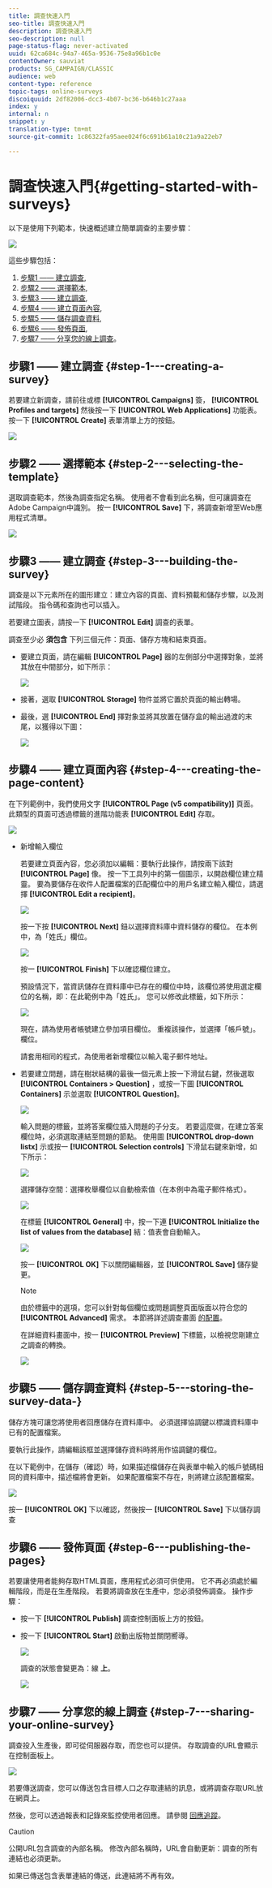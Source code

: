 ```yaml
---
title: 調查快速入門
seo-title: 調查快速入門
description: 調查快速入門
seo-description: null
page-status-flag: never-activated
uuid: 62ca684c-94a7-465a-9536-75e8a96b1c0e
contentOwner: sauviat
products: SG_CAMPAIGN/CLASSIC
audience: web
content-type: reference
topic-tags: online-surveys
discoiquuid: 2df82006-dcc3-4b07-bc36-b646b1c27aaa
index: y
internal: n
snippet: y
translation-type: tm+mt
source-git-commit: 1c86322fa95aee024f6c691b61a10c21a9a22eb7

---
```



# 調查快速入門{#getting-started-with-surveys}

以下是使用下列範本，快速概述建立簡單調查的主要步驟：

![](assets/s_ncs_admin_survey_result.png)

這些步驟包括：

1. [步驟1 —— 建立調查](#step-1---creating-a-survey),
1. [步驟2 —— 選擇範本](#step-2---selecting-the-template),
1. [步驟3 —— 建立調查](#step-3---building-the-survey),
1. [步驟4 —— 建立頁面內容](#step-4---creating-the-page-content),
1. [步驟5 —— 儲存調查資料](#step-5---storing-the-survey-data-),
1. [步驟6 —— 發佈頁面](#step-6---publishing-the-pages),
1. [步驟7 —— 分享您的線上調查](#step-7---sharing-your-online-survey)。

## 步驟1 —— 建立調查 {#step-1---creating-a-survey}

若要建立新調查，請前往或標 **[!UICONTROL Campaigns]** 簽， **[!UICONTROL Profiles and targets]** 然後按一下 **[!UICONTROL Web Applications]** 功能表。 按一下 **[!UICONTROL Create]** 表單清單上方的按鈕。

![](assets/s_ncs_admin_survey_create.png)

## 步驟2 —— 選擇範本 {#step-2---selecting-the-template}

選取調查範本，然後為調查指定名稱。 使用者不會看到此名稱，但可讓調查在Adobe Campaign中識別。 按一 **[!UICONTROL Save]** 下，將調查新增至Web應用程式清單。

![](assets/s_ncs_admin_survey_wz_00.png)

## 步驟3 —— 建立調查 {#step-3---building-the-survey}

調查是以下元素所在的圖形建立：建立內容的頁面、資料預載和儲存步驟，以及測試階段。 指令碼和查詢也可以插入。

若要建立圖表，請按一下 **[!UICONTROL Edit]** 調查的表單。

調查至少必 **須包含** 下列三個元件：頁面、儲存方塊和結束頁面。

* 要建立頁面，請在編輯 **[!UICONTROL Page]** 器的左側部分中選擇對象，並將其放在中間部分，如下所示：

   ![](assets/s_ncs_admin_survey_new_page.png)

* 接著，選取 **[!UICONTROL Storage]** 物件並將它置於頁面的輸出轉場。
* 最後，選 **[!UICONTROL End]** 擇對象並將其放置在儲存盒的輸出過渡的末尾，以獲得以下圖：

   ![](assets/s_ncs_admin_survey_end.png)

## 步驟4 —— 建立頁面內容 {#step-4---creating-the-page-content}

在下列範例中，我們使用文字 **[!UICONTROL Page (v5 compatibility)]** 頁面。 此類型的頁面可透過標籤的進階功能表 **[!UICONTROL Edit]** 存取。

![](assets/s_ncs_admin_survey_pagev5.png)

* 新增輸入欄位

   若要建立頁面內容，您必須加以編輯：要執行此操作，請按兩下該對 **[!UICONTROL Page]** 像。 按一下工具列中的第一個圖示，以開啟欄位建立精靈。 要為要儲存在收件人配置檔案的匹配欄位中的用戶名建立輸入欄位，請選擇 **[!UICONTROL Edit a recipient]**。

   ![](assets/s_ncs_admin_survey_add_field_menu.png)

   按一下按 **[!UICONTROL Next]** 鈕以選擇資料庫中資料儲存的欄位。 在本例中，為「姓氏」欄位。

   ![](assets/s_ncs_admin_survey_choose_field.png)

   按一 **[!UICONTROL Finish]** 下以確認欄位建立。

   預設情況下，當資訊儲存在資料庫中已存在的欄位中時，該欄位將使用選定欄位的名稱，即：在此範例中為「姓氏」。 您可以修改此標籤，如下所示：

   ![](assets/s_ncs_admin_survey_change_label.png)

   現在，請為使用者帳號建立參加項目欄位。 重複該操作，並選擇「帳戶號」。 欄位。

   請套用相同的程式，為使用者新增欄位以輸入電子郵件地址。

* 若要建立問題，請在樹狀結構的最後一個元素上按一下滑鼠右鍵，然後選取 **[!UICONTROL Containers > Question]** ，或按一下圖 **[!UICONTROL Containers]** 示並選取 **[!UICONTROL Question]**。

   ![](assets/s_ncs_admin_survey_add_qu.png)

   輸入問題的標籤，並將答案欄位插入問題的子分支。 若要這麼做，在建立答案欄位時，必須選取連結至問題的節點。 使用圖 **[!UICONTROL drop-down listx]** 示或按一 **[!UICONTROL Selection controls]** 下滑鼠右鍵來新增，如下所示：

   ![](assets/s_ncs_admin_survey_add_list.png)

   選擇儲存空間：選擇枚舉欄位以自動檢索值（在本例中為電子郵件格式）。

   ![](assets/s_ncs_admin_survey_add_itz_list.png)

   在標籤 **[!UICONTROL General]** 中，按一下連 **[!UICONTROL Initialize the list of values from the database]** 結：值表會自動輸入。

   ![](assets/s_ncs_admin_survey_add_value.png)

   按一 **[!UICONTROL OK]** 下以關閉編輯器，並 **[!UICONTROL Save]** 儲存變更。

   >[!NOTE]
   >
   >由於標籤中的選項，您可以針對每個欄位或問題調整頁面版面以符合您的 **[!UICONTROL Advanced]** 需求。 本節將詳述調查畫面 [的配置](../../web/using/about-web-forms.md)。

   在詳細資料畫面中，按一 **[!UICONTROL Preview]** 下標籤，以檢視您剛建立之調查的轉換。

   ![](assets/s_ncs_admin_survey_preview.png)

## 步驟5 —— 儲存調查資料 {#step-5---storing-the-survey-data-}

儲存方塊可讓您將使用者回應儲存在資料庫中。 必須選擇協調鍵以標識資料庫中已有的配置檔案。

要執行此操作，請編輯該框並選擇儲存資料時將用作協調鍵的欄位。

在以下範例中，在儲存（確認）時，如果描述檔儲存在與表單中輸入的帳戶號碼相同的資料庫中，描述檔將會更新。 如果配置檔案不存在，則將建立該配置檔案。

![](assets/s_ncs_admin_survey_save_edit.png)

按一 **[!UICONTROL OK]** 下以確認，然後按一 **[!UICONTROL Save]** 下以儲存調查

## 步驟6 —— 發佈頁面 {#step-6---publishing-the-pages}

若要讓使用者能夠存取HTML頁面，應用程式必須可供使用。 它不再必須處於編輯階段，而是在生產階段。 若要將調查放在生產中，您必須發佈調查。 操作步驟：

* 按一下 **[!UICONTROL Publish]** 調查控制面板上方的按鈕。
* 按一下 **[!UICONTROL Start]** 啟動出版物並關閉嚮導。

   ![](assets/s_ncs_admin_survey_start_publ.png)

   調查的狀態會變更為：線 **上**。

   ![](assets/survey_published.png)

## 步驟7 —— 分享您的線上調查 {#step-7---sharing-your-online-survey}

調查投入生產後，即可從伺服器存取，而您也可以提供。 存取調查的URL會顯示在控制面板上。

![](assets/survey_url_from_dashboard.png)

若要傳送調查，您可以傳送包含目標人口之存取連結的訊息，或將調查存取URL放在網頁上。

然後，您可以透過報表和記錄來監控使用者回應。 請參閱 [回應追蹤](../../web/using/publish--track-and-use-collected-data.md#response-tracking)。

>[!CAUTION]
>
>公開URL包含調查的內部名稱。 修改內部名稱時，URL會自動更新：調查的所有連結也必須更新。
>
>如果已傳送包含表單連結的傳送，此連結將不再有效。

